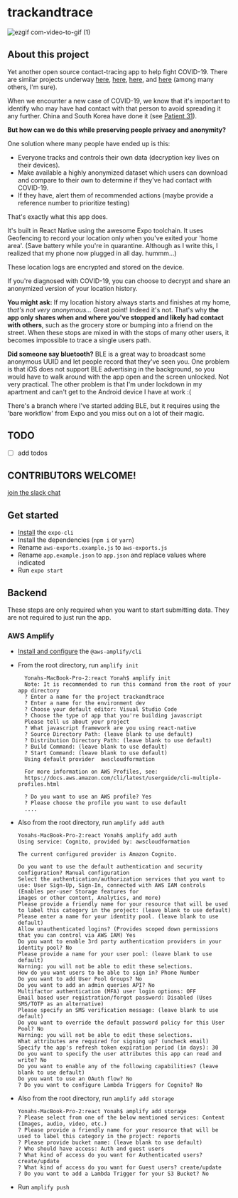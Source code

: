 # trackandtrace

![ezgif com-video-to-gif (1)](https://user-images.githubusercontent.com/1440796/77774915-1cba0580-704c-11ea-9be9-a4537aeeb687.gif)

## About this project

Yet another open source contact-tracing app to help fight COVID-19. There are similar projects underway [here](https://www.tracetogether.gov.sg/), [here](https://www.haaretz.com/israel-news/israel-unveils-app-that-uses-tracking-to-tell-users-if-they-were-near-virus-cases-1.8702055), [here](https://github.com/tripleblindmarket/private-kit), and [here](https://github.com/WorldHealthOrganization/app) (among many others, I'm sure). 

When we encounter a new case of COVID-19, we know that it's important to identify who may have had contact with that person to avoid spreading it any further. China and South Korea have done it (see [Patient 31](https://graphics.reuters.com/CHINA-HEALTH-SOUTHKOREA-CLUSTERS/0100B5G33SB/index.html)). 

**But how can we do this while preserving people privacy and anonymity?**

One solution where many people have ended up is this: 
- Everyone tracks and controls their own data (decryption key lives on their devices). 
- Make available a highly anonymized dataset which users can download and compare to their own to determine if they've had contact with COVID-19.
- If they have, alert them of recommended actions (maybe provide a reference number to prioritize testing)

That's exactly what this app does.

It's built in React Native using the awesome Expo toolchain. It uses Geofencing to record your location only when you've exited your 'home area'. (Save battery while you're in quarantine. Although as I write this, I realized that my phone now plugged in all day. hummm...)

These location logs are encrypted and stored on the device.

If you're diagnosed with COVID-19, you can choose to decrypt and share an anonymized version of your location history.

**You might ask:** If my location history always starts and finishes at my home, _that's not very anonymous..._
Great point! Indeed it's not. That's why **the app only shares when and where you've stopped and likely had contact with others**, such as the grocery store or bumping into a friend on the street. When these stops are mixed in with the stops of many other users, it becomes impossible to trace a single users path. 


**Did someone say bluetooth?**
BLE is a great way to broadcast some anonymous UUID and let people record that they've seen you. One problem is that iOS does not support BLE advertising in the background, so you would have to walk around with the app open and the screen unlocked. Not very practical. The other problem is that I'm under lockdown in my apartment and can't get to the Android device I have at work :(

There's a branch where I've started adding BLE, but it requires using the 'bare workflow' from Expo and you miss out on a lot of their magic.

## TODO
- [ ] add todos

## CONTRIBUTORS WELCOME!
[join the slack chat](https://trackandtrace-slack-invite.herokuapp.com/invite)

## Get started
- [Install](https://docs.expo.io/versions/v36.0.0/get-started/installation/) the `expo-cli`
- Install the dependencies (`npm i` or `yarn`)
- Rename `aws-exports.example.js` to `aws-exports.js`
- Rename `app.example.json` to `app.json` and replace values where indicated
- Run `expo start`

## Backend

These steps are only required when you want to start submitting data. They are not required to just run the app.

### AWS Amplify
- [Install and configure](https://aws-amplify.github.io/docs/cli-toolchain/quickstart?sdk=js) the `@aws-amplify/cli`
- From the root directory, run `amplify init`
  ```
    Yonahs-MacBook-Pro-2:react Yonah$ amplify init
    Note: It is recommended to run this command from the root of your app directory
    ? Enter a name for the project trackandtrace
    ? Enter a name for the environment dev
    ? Choose your default editor: Visual Studio Code
    ? Choose the type of app that you're building javascript
    Please tell us about your project
    ? What javascript framework are you using react-native
    ? Source Directory Path: (leave blank to use default)
    ? Distribution Directory Path: (leave blank to use default)
    ? Build Command: (leave blank to use default)
    ? Start Command: (leave blank to use default)
    Using default provider  awscloudformation

    For more information on AWS Profiles, see:
    https://docs.aws.amazon.com/cli/latest/userguide/cli-multiple-profiles.html

    ? Do you want to use an AWS profile? Yes
    ? Please choose the profile you want to use default
    ....
  ```

- Also from the root directory, run `amplify add auth`
  ```
  Yonahs-MacBook-Pro-2:react Yonah$ amplify add auth
  Using service: Cognito, provided by: awscloudformation
  
  The current configured provider is Amazon Cognito. 
  
  Do you want to use the default authentication and security configuration? Manual configuration
  Select the authentication/authorization services that you want to use: User Sign-Up, Sign-In, connected with AWS IAM controls (Enables per-user Storage features for 
  images or other content, Analytics, and more)
  Please provide a friendly name for your resource that will be used to label this category in the project: (leave blank to use default)
  Please enter a name for your identity pool. (leave blank to use default)
  Allow unauthenticated logins? (Provides scoped down permissions that you can control via AWS IAM) Yes
  Do you want to enable 3rd party authentication providers in your identity pool? No
  Please provide a name for your user pool: (leave blank to use default)
  Warning: you will not be able to edit these selections. 
  How do you want users to be able to sign in? Phone Number
  Do you want to add User Pool Groups? No
  Do you want to add an admin queries API? No
  Multifactor authentication (MFA) user login options: OFF
  Email based user registration/forgot password: Disabled (Uses SMS/TOTP as an alternative)
  Please specify an SMS verification message: (leave blank to use default)
  Do you want to override the default password policy for this User Pool? No
  Warning: you will not be able to edit these selections. 
  What attributes are required for signing up? (uncheck email)
  Specify the app's refresh token expiration period (in days): 30
  Do you want to specify the user attributes this app can read and write? No
  Do you want to enable any of the following capabilities? (leave blank to use default)
  Do you want to use an OAuth flow? No
  ? Do you want to configure Lambda Triggers for Cognito? No
  ```
- Also from the root directory, run `amplify add storage`
  ```
  Yonahs-MacBook-Pro-2:react Yonah$ amplify add storage
  ? Please select from one of the below mentioned services: Content (Images, audio, video, etc.)
  ? Please provide a friendly name for your resource that will be used to label this category in the project: reports
  ? Please provide bucket name: (leave blank to use default)
  ? Who should have access: Auth and guest users
  ? What kind of access do you want for Authenticated users? create/update
  ? What kind of access do you want for Guest users? create/update
  ? Do you want to add a Lambda Trigger for your S3 Bucket? No
  ```
- Run `amplify push`
